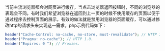 当前主流浏览器都会对网页进行缓存，当点击浏览器返回按钮时，不同的浏览器的表现会不同。有时我们希望浏览器在返回到上一页的时候不使用缓存的页面以便于通过程序去控制页面的展示，有效的做法就是禁用浏览器的页面缓存，可以通过修改http的请求头来实现这一需求。php示例代码如下：
```php
header("Cache-Control: no-cache, no-store, must-revalidate"); // HTTP 1.1.
header("Pragma: no-cache"); // HTTP 1.0.
header("Expires: 0 "); // Proxies.
```